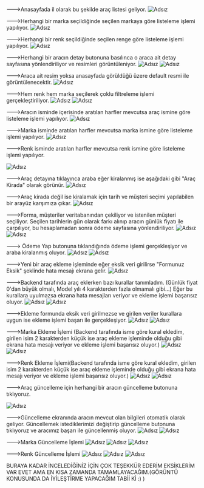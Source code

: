 --->Anasayfada il olarak bu şekilde araç listesi geliyor.
![Adsız](https://user-images.githubusercontent.com/41199747/114317520-22787100-9b11-11eb-97e6-61352d4ed0ce.png)

--->Herhangi bir marka seçildiğinde seçilen markaya göre listeleme işlemi yapılıyor.
![Adsız](https://user-images.githubusercontent.com/41199747/114317635-a6caf400-9b11-11eb-8c8f-a0dfb121f4d7.png)

--->Herhangi bir renk seçildiğinde seçilen renge göre listeleme işlemi yapılıyor.
![Adsız](https://user-images.githubusercontent.com/41199747/114317674-ec87bc80-9b11-11eb-86d7-b031abade2f3.png)

--->Herhangi bir aracın detay butonuna basılınca o araca ait detay sayfasına yönlendiriliyor ve resimleri görüntüleniyor.
![Adsız](https://user-images.githubusercontent.com/41199747/114317788-746dc680-9b12-11eb-91aa-aa6783873887.png)
![Adsız](https://user-images.githubusercontent.com/41199747/114317840-be56ac80-9b12-11eb-897f-fbde8d1440ff.png)

--->Araca ait resim yoksa anasayfada görüldüğü üzere default resmi ile görüntülenecektir.
![Adsız](https://user-images.githubusercontent.com/41199747/114320543-f4019280-9b1e-11eb-8c5b-f34e9fb287ab.png)


--->Hem renk hem marka seçilerek çoklu filtreleme işlemi gerçekleştiriliyor.
![Adsız](https://user-images.githubusercontent.com/41199747/114317936-2c02d880-9b13-11eb-8cb5-50f1afbf1426.png)
![Adsız](https://user-images.githubusercontent.com/41199747/114317969-52c10f00-9b13-11eb-979f-ea0303401b0e.png)

--->Aracın isminde içerisinde aratılan harfler mevcutsa araç ismine göre listeleme işlemi yapılıyor.
![Adsız](https://user-images.githubusercontent.com/41199747/114318099-1a6e0080-9b14-11eb-81c5-dd6fa4773af1.png)

--->Marka isminde  aratılan harfler mevcutsa marka ismine göre listeleme işlemi yapılıyor.
![Adsız](https://user-images.githubusercontent.com/41199747/114318162-6de04e80-9b14-11eb-81fc-e8e9b9ac0f7e.png)

--->Renk isminde  aratılan harfler mevcutsa renk ismine göre listeleme işlemi yapılıyor.

![Adsız](https://user-images.githubusercontent.com/41199747/114318200-a849eb80-9b14-11eb-9dc0-22bae4124295.png)

--->Araç detayına tıklayınca araba eğer kiralanmış ise aşağıdaki gibi "Araç Kirada" olarak görünür.
![Adsız](https://user-images.githubusercontent.com/41199747/114318431-8c931500-9b15-11eb-9bbd-ad7c656d4076.png)

--->Araç kirada değil ise kiralamak için tarih ve müşteri seçimi yapılabilen bir arayüz karşımıza çıkar.
![Adsız](https://user-images.githubusercontent.com/41199747/114318510-f9a6aa80-9b15-11eb-8d46-b552eee94c04.png)

--->Forma, müşteriler veritabanından çekiliyor ve istenilen müşteri seçiliyor. Seçilen tarihlerin gün olarak farkı alınıp aracın günlük fiyatı ile çarpılıyor, bu hesaplamadan sonra ödeme sayfasına yönlendiriliyor.
![Adsız](https://user-images.githubusercontent.com/41199747/114318673-cfa1b800-9b16-11eb-9d3d-aaf9bb167c19.png)
![Adsız](https://user-images.githubusercontent.com/41199747/114318902-ba795900-9b17-11eb-9c7a-9519df343b40.png)

---> Ödeme Yap butonuna tıklandığında ödeme işlemi gerçekleşiyor ve araba kiralanmış oluyor.
![Adsız](https://user-images.githubusercontent.com/41199747/114319000-31aeed00-9b18-11eb-8b20-35d385271e4a.png)
![Adsız](https://user-images.githubusercontent.com/41199747/114319040-6d49b700-9b18-11eb-97c0-793fc919b5cc.png)

--->Yeni bir araç ekleme işleminde eğer eksik veri girilirse "Formunuz Eksik" şeklinde hata mesajı ekrana gelir.
![Adsız](https://user-images.githubusercontent.com/41199747/114319221-3cb64d00-9b19-11eb-92f8-ec0ce14d4e1e.png)

--->Backend tarafında araç eklerken bazı kurallar tanımladım. (Günlük fiyat 0'dan büyük olmalı, Model yılı 4 karakterden fazla olmamalı gibi...) Eğer bu kurallara uyulmazsa ekrana hata mesajları veriyor ve ekleme işlemi başarısız oluyor.
![Adsız](https://user-images.githubusercontent.com/41199747/114319317-a0407a80-9b19-11eb-9852-d8230dbe4afe.png)
![Adsız](https://user-images.githubusercontent.com/41199747/114319379-ef86ab00-9b19-11eb-9d87-8172137b1e1f.png)

--->Ekleme formunda eksik veri girilmezse ve girilen veriler kurallara uygun ise ekleme işlemi başarı ile gerçekleşiyor.
![Adsız](https://user-images.githubusercontent.com/41199747/114319477-602dc780-9b1a-11eb-84dc-34c2d04fafd6.png)
![Adsız](https://user-images.githubusercontent.com/41199747/114319501-82274a00-9b1a-11eb-8921-bb9bb6fb3a48.png)

--->Marka Ekleme İşlemi  (Backend tarafında isme göre kural ekledim, girilen isim 2 karakterden küçük ise araç ekleme işleminde olduğu gibi ekrana hata mesajı veriyor ve ekleme işlemi başarısız oluyor.)
![Adsız](https://user-images.githubusercontent.com/41199747/114319564-b13dbb80-9b1a-11eb-9884-7e9f93f22739.png)
![Adsız](https://user-images.githubusercontent.com/41199747/114319593-c9add600-9b1a-11eb-92b4-610ba3caf4cb.png)

--->Renk Ekleme İşlemi(Backend tarafında isme göre kural ekledim, girilen isim 2 karakterden küçük ise araç ekleme işleminde olduğu gibi ekrana hata mesajı veriyor ve ekleme işlemi başarısız oluyor.)
![Adsız](https://user-images.githubusercontent.com/41199747/114319634-f235d000-9b1a-11eb-8282-1ef90886ef83.png)
![Adsız](https://user-images.githubusercontent.com/41199747/114319653-0679cd00-9b1b-11eb-993b-0f3aa8eb8470.png)

--->Araç güncelleme için herhangi bir aracın güncelleme butonuna tıklıyoruz.


![Adsız](https://user-images.githubusercontent.com/41199747/114319975-6f157980-9b1c-11eb-9fce-8433c33d6f1c.png)

--->Güncelleme ekranında aracın mevcut olan bilgileri otomatik olarak geliyor. Güncellemek istediklerimizi değiştirip güncelleme butonuna tıklıyoruz ve aracımız başarı ile güncellenmiş oluyor.
![Adsız](https://user-images.githubusercontent.com/41199747/114320017-9cfabe00-9b1c-11eb-881f-10c1da89e864.png)
![Adsız](https://user-images.githubusercontent.com/41199747/114320088-fa8f0a80-9b1c-11eb-9f57-99ecd910e27a.png)


--->Marka Güncelleme İşlemi
![Adsız](https://user-images.githubusercontent.com/41199747/114320146-31fdb700-9b1d-11eb-9342-63e3adc7093b.png)
![Adsız](https://user-images.githubusercontent.com/41199747/114320169-56f22a00-9b1d-11eb-9c07-90afd461beb0.png)
![Adsız](https://user-images.githubusercontent.com/41199747/114320184-6cffea80-9b1d-11eb-8512-95f1ee250acb.png)


--->Renk Güncelleme İşlemi
![Adsız](https://user-images.githubusercontent.com/41199747/114320224-a89ab480-9b1d-11eb-9337-f1dcba38560b.png)
![Adsız](https://user-images.githubusercontent.com/41199747/114320248-c0723880-9b1d-11eb-88e2-c764a0050843.png)
![Adsız](https://user-images.githubusercontent.com/41199747/114320264-d41d9f00-9b1d-11eb-813e-2dfb410e6c1c.png)



BURAYA KADAR İNCELEDİĞİNİZ İÇİN ÇOK TEŞEKKÜR EDERİM EKSİKLERİM VAR EVET AMA EN KISA ZAMANDA TAMAMLAYACAĞIM.(GÖRÜNTÜ KONUSUNDA DA İYİLEŞTİRME YAPACAĞIM TABİİ Kİ :) )









